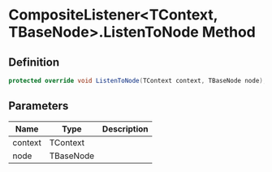 # CompositeListener&lt;TContext, TBaseNode&gt;.ListenToNode Method
## Definition

```c#
protected override void ListenToNode(TContext context, TBaseNode node);
```

## Parameters

| Name | Type | Description |
| ---- | ---- | ----------- |
| context | TContext |  |
| node | TBaseNode |  |

